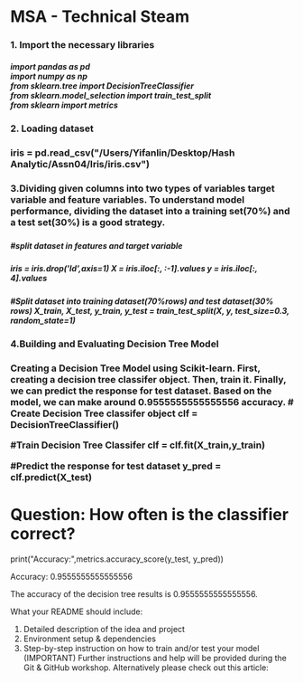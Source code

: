 # MSA - Technical Steam

<h3> 1. Import the necessary libraries</h3>
<h5><div>	import pandas as pd </div>	
<div>	import numpy as np</div>	
<div>	from sklearn.tree import DecisionTreeClassifier  </div>	
<div>	from sklearn.model_selection import train_test_split </div>	
<div>	from sklearn import metrics </div></h5>
	
<h3>2. Loading dataset <h3/>
iris = pd.read_csv("/Users/Yifanlin/Desktop/Hash Analytic/Assn04/Iris/iris.csv")

<h3>3.Dividing given columns into two types of variables target variable and feature variables. To understand model performance, dividing the dataset into a training set(70%) and a test set(30%) is a good strategy. <h3/>
<h5> #split dataset in features and target variable <h5>
<h5> iris = iris.drop('Id',axis=1)
X = iris.iloc[:, :-1].values
y = iris.iloc[:, 4].values <h5>

#Split dataset into training dataset(70%rows) and test dataset(30% rows)
X_train, X_test, y_train, y_test = train_test_split(X, y, test_size=0.3, random_state=1)

<h3>4.Building  and Evaluating Decision Tree Model<h3/>
Creating a Decision Tree Model using Scikit-learn. First, creating a decision tree classifer object. Then, train it. Finally, we can predict the response for test dataset. Based on the model, we can make around 0.9555555555555556 accuracy.
# Create Decision Tree classifer object
clf = DecisionTreeClassifier()

#Train Decision Tree Classifer
clf = clf.fit(X_train,y_train)

#Predict the response for test dataset
y_pred = clf.predict(X_test)

# Question: How often is the classifier correct?
print("Accuracy:",metrics.accuracy_score(y_test, y_pred))

Accuracy: 0.9555555555555556
	
The accuracy of the decision tree results is 0.9555555555555556.


What your README should include: 
1.	Detailed description of the idea and project
2.	Environment setup & dependencies 
3.	Step-by-step instruction on how to train and/or test your model (IMPORTANT) 
Further instructions and help will be provided during the Git & GitHub workshop. 
Alternatively please check out this article: 

